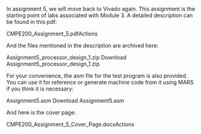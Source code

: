 In assignment 5, we will move back to Vivado again. This assignment is the starting point of labs associated with Module 3. A detailed description can be found in this pdf:

CMPE200_Assignment_5.pdfActions

And the files mentioned in the description are archived here:

Assignment5_processor_design_1.zip Download Assignment5_processor_design_1.zip

For your convenience, the asm file for the test program is also provided. You can use it for reference or generate machine code from it using MARS if you think it is necessary:

Assignment5.asm Download Assignment5.asm

And here is the cover page:

CMPE200_Assignment_5_Cover_Page.docxActions

 
